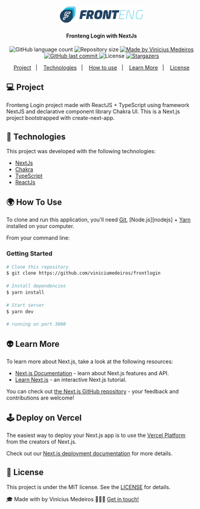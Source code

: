 <h1 align="center">
    <img alt="" title="Ecoly" src=".github/logo.svg" width="220px" />
</h1>

<h4 align="center">
  Fronteng Login with NextJs
</h4>

<p align="center">
  <img alt="GitHub language count" src="https://img.shields.io/github/languages/count/viniciumedeiros/frontlogin">

  <img alt="Repository size" src="https://img.shields.io/github/repo-size/viniciumedeiros/frontlogin">

  <a href="https://www.linkedin.com/in/viniciumedeiros/">
    <img alt="Made by Vinícius Medeiros" src="https://img.shields.io/badge/made%20by-viniciumedeiros-%2304D361">
  </a>

  <a href="https://github.com/viniciumedeiros/frontlogin/commits/master">
    <img alt="GitHub last commit" src="https://img.shields.io/github/last-commit/viniciumedeiros/frontlogin">
  </a>

  <img alt="License" src="https://img.shields.io/badge/license-MIT-brightgreen">
   <a href="https://github.com/viniciumedeiros/frontlogin/stargazers">
    <img alt="Stargazers" src="https://img.shields.io/github/stars/viniciumedeiros/frontlogin?style=social">
  </a>
</p>
<p align="center">
  <a href="#-project">Project</a>&nbsp;&nbsp;&nbsp;|&nbsp;&nbsp;&nbsp;
  <a href="#-technologies">Technologies</a>&nbsp;&nbsp;&nbsp;|&nbsp;&nbsp;&nbsp;
  <a href="#-how-to-use">How to use</a>&nbsp;&nbsp;&nbsp;|&nbsp;&nbsp;&nbsp;
  <a href="#-learn-more">Learn More</a>&nbsp;&nbsp;&nbsp;|&nbsp;&nbsp;&nbsp;
  <a href="#-license">License</a>
</p>

## 💻 Project

Fronteng Login project made with ReactJS + TypeScript using framework NextJS and declarative component library Chakra UI.
This is a Next.js project bootstrapped with create-next-app.

## 🚀 Technologies

This project was developed with the following technologies:

- [NextJs][nextjs]
- [Chakra][chakra]
- [TypeScript][typescript]
- [ReactJs][reactjs]

## 🌍 How To Use

To clone and run this application, you'll need [Git](https://git-scm.com), [Node.js][nodejs] + [Yarn][yarn] installed on your computer.

From your command line:

### Getting Started

```bash
# Clone this repository
$ git clone https://github.com/viniciumedeiros/frontlogin

# Install dependencies
$ yarn install

# Start server
$ yarn dev

# running on port 3000
```

## 👽 Learn More

To learn more about Next.js, take a look at the following resources:

- [Next.js Documentation](https://nextjs.org/docs) - learn about Next.js features and API.
- [Learn Next.js](https://nextjs.org/learn) - an interactive Next.js tutorial.

You can check out [the Next.js GitHub repository](https://github.com/vercel/next.js/) - your feedback and contributions are welcome!

## 🕹 Deploy on Vercel

The easiest way to deploy your Next.js app is to use the [Vercel Platform](https://vercel.com/import?utm_medium=default-template&filter=next.js&utm_source=create-next-app&utm_campaign=create-next-app-readme) from the creators of Next.js.

Check out our [Next.js deployment documentation](https://nextjs.org/docs/deployment) for more details.

## 📃 License

This project is under the MIT license. See the [LICENSE](https://github.com/viniciumedeiros/ecoly/blob/master/LICENSE) for details.

🎓 Made with by Vinícius Medeiros 👨🏻‍💻 [Get in touch!](https://www.linkedin.com/in/viniciumedeiros/)

[nextjs]: https://nextjs.org/
[chakra]: https://chakra-ui.com/
[typescript]: https://www.typescriptlang.org/
[reactjs]: https://reactjs.org
[yarn]: https://yarnpkg.com/
